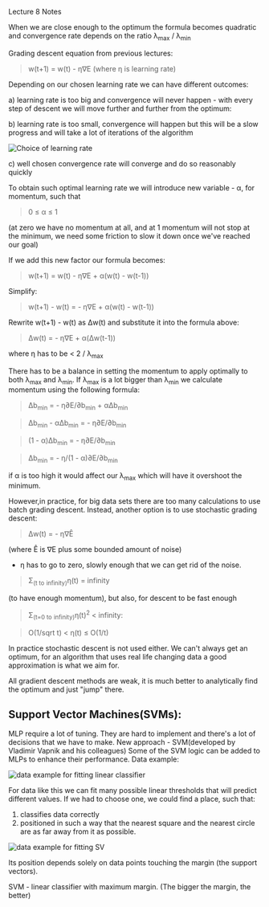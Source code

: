 Lecture 8
Notes

When we are close enough to the optimum the formula becomes quadratic and convergence rate depends on the ratio λ<sub>max</sub> / λ<sub>min</sub>


Grading descent equation from previous lectures:

> w(t+1) = w(t) - η∇E (where η is learning rate)

Depending on our chosen learning rate we can have different outcomes:

a) learning rate is too big and convergence will never happen - with every step of descent we will move further and further from the optimum:

b) learning rate is too small, convergence will happen but this will be a slow progress and will take a lot of iterations of the algorithm

![Choice of learning rate](http://sebastianraschka.com/Images_old/2015_singlelayer_neurons/perceptron_learning_rate.png)

c) well chosen convergence rate will converge and do so reasonably quickly

To obtain such optimal learning rate we will introduce new variable - α, for momentum, such that


> 0 ≤ α ≤ 1

(at zero we have no momentum at all, and at 1 momentum will not stop at the minimum, we need some friction to slow it down once we've reached our goal)

If we add this new factor our formula becomes:

> w(t+1) = w(t) - η∇E + α(w(t) - w(t-1))

Simplify:

> w(t+1) - w(t) = - η∇E + α(w(t) - w(t-1))

Rewrite w(t+1) - w(t) as Δw(t) and substitute it into the formula above:

> Δw(t) = - η∇E + α(Δw(t-1))

where η has to be < 2 / λ<sub>max</sub>

There has to be a balance in setting the momentum to apply optimally to both λ<sub>max</sub> and λ<sub>min</sub>. If λ<sub>max</sub> is a lot bigger than λ<sub>min</sub> we calculate momentum using the following formula:

> Δb<sub>min</sub> = - η∂E/∂b<sub>min</sub> + αΔb<sub>min</sub>

> Δb<sub>min</sub> - αΔb<sub>min</sub> = - η∂E/∂b<sub>min</sub>

> (1 - α)Δb<sub>min</sub>  = - η∂E/∂b<sub>min</sub>

> Δb<sub>min</sub> = - η/(1 - α)∂E/∂b<sub>min</sub>

if α is too high it would affect our λ<sub>max</sub> which will have it overshoot the minimum.

However,in practice, for big data sets there are too many calculations to use batch grading descent. 
Instead, another option is to use stochastic grading descent:

> Δw(t) = - η∇Ê 

(where Ê is ∇E plus some bounded amount of noise)

- η has to go to zero, slowly enough that we can get rid of the noise.

> Σ<sub>(</sub><sub>t</sub><sub> </sub> <sub>to</sub> <sub> </sub> <sub>infinity</sub><sub>)</sub>η(t) = infinity 

(to have enough momentum), but also, for descent to be fast enough

> Σ<sub>(</sub><sub>t</sub><sub>=</sub><sub>0</sub><sub> </sub> <sub>to</sub> <sub> </sub> <sub>infinity</sub><sub>)</sub>η(t)<sup>2</sup> < infinity:

> O(1/sqrt t) < η(t) ≤ O(1/t)

In practice stochastic descent is not used either. We can't always get an optimum, for an algorithm that uses real life changing data a good approximation is what we aim for.

All gradient descent methods are weak, it is much better to analytically find the optimum and just "jump" there.

## Support Vector Machines(SVMs):

MLP require a lot of tuning. They are hard to implement and there's a lot of decisions that we have to make.
New approach - SVM(developed by Vladimir Vapnik and his colleagues)
Some of the SVM logic can be added to MLPs to enhance their performance.
Data example:

![data example for fitting linear classifier](http://docs.opencv.org/_images/separating-lines.png)

For data like this we can fit many possible linear thresholds that will predict different values. If we had to choose one, we could find a place, such that:
1) classifies data correctly
2) positioned in such a way that the nearest square and the nearest circle are as far away from it as possible.

![data example for fitting SV](http://docs.opencv.org/_images/optimal-hyperplane.png)

Its position depends solely on data points touching the margin (the support vectors).


SVM - linear classifier with maximum margin. (The bigger the margin, the better)

